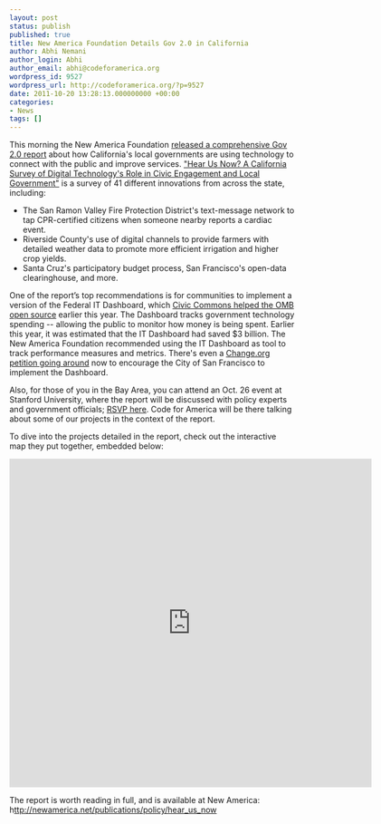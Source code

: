 ```yaml
---
layout: post
status: publish
published: true
title: New America Foundation Details Gov 2.0 in California
author: Abhi Nemani
author_login: Abhi
author_email: abhi@codeforamerica.org
wordpress_id: 9527
wordpress_url: http://codeforamerica.org/?p=9527
date: 2011-10-20 13:28:13.000000000 +00:00
categories:
- News
tags: []
---
```

This morning the New America Foundation <a href="http://newamerica.net/publications/policy/hear_us_now">released a comprehensive Gov 2.0 report</a> about how California's local governments are using technology to connect with the public and improve services. <a href="http://newamerica.net/publications/policy/hear_us_now">"Hear Us Now? A California Survey of Digital Technology's Role in Civic Engagement and Local Government"</a> is a survey of 41 different innovations from across the state, including:
<ul>
	<li><span style="direction: ltr;">The San Ramon Valley Fire Protection District's text-message network to tap CPR-certified citizens when someone nearby reports a cardiac event.</span></li>
	<li><span style="direction: ltr;">Riverside County's use of digital channels to provide farmers with detailed weather data to promote more efficient irrigation and higher crop yields.</span></li>
	<li><span style="direction: ltr;">Santa Cruz's participatory budget process, San Francisco's open-data clearinghouse, and more.</span></li>
</ul>

One of the report’s top recommendations is for communities to implement a version of the Federal IT Dashboard, which <a href="http://civiccommons.org/2011/03/it-dashboard-open-sourced/">Civic Commons helped the OMB open source</a> earlier this year. The Dashboard tracks government technology spending -- allowing the public to monitor how money is being spent. Earlier this year, it was estimated that the IT Dashboard had saved $3 billion. The New America Foundation recommended using the IT Dashboard as tool to track performance measures and metrics. There's even a <a href="www.change.org/petitions/tell-san-francisco-city-leaders-bring-the-it-dashboard-to-city-hall">Change.org petition going around</a> now to encourage the City of San Francisco to implement the Dashboard.

Also, for those of you in the Bay Area, you can attend an Oct. 26 event at Stanford University, where the report will be discussed with policy experts and government officials; <a href="http://zocalopublicsquare.org/upcoming.php?event_id=489">RSVP here</a>. Code for America will be there talking about some of our projects in the context of the report.

To dive into the projects detailed in the report, check out the interactive map they put together, embedded below: 
<!-- Begin E-Government Map Small-->
<iframe frameborder="0" height="580" scrolling="no" src="http://www.stanford.edu/group/west/cgi-bin/projects/e-government/index-mini.php" style="margin-left: 0px;" width="640"></iframe>
<!-- End E-Government Map Small-->

The report is worth reading in full, and is available at New America: h<a href="http://newamerica.net/publications/policy/hear_us_now">ttp://newamerica.net/publications/policy/hear_us_now</a>
